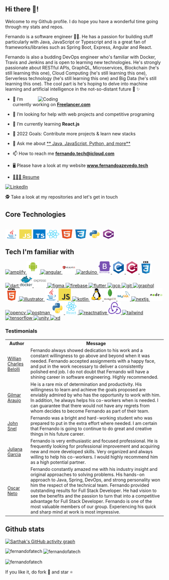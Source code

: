 ## Hi there 👋!

Welcome to my Github profile. I do hope you have a wonderful time going through my stats and repos.

Fernando is a software engineer 👨‍💻. He has a passion for building stuff particularly with Java, JavaScript or Typescript and is a great fan of frameworks/libraries such as Spring Boot, Express, Angular and React.

Fernando is also a budding DevOps engineer who's familiar with Docker, Travis and Jenkins and is open to learning new technologies. He's strongly passionate about RESTful APIs, GraphQL, Microservices, Blockchain (he's still learning this one), Cloud Computing (he's still learning this one), Serverless technology (he's still learning this one) and Big Data (he's still learning this one). The cool part is he's hoping to delve into machine learning and artificial intelligence in the not-so-distant future 🚀 ✨




<img align="right" alt="Coding" width="400" src="https://cdn.dribbble.com/users/1162077/screenshots/3848914/programmer.gif">

- 🔭 I’m currently working on [**Freelancer.com**](https://www.freelancer.com)

-  🤔 I’m looking for help with web projects and competitive programing

- 🌱 I’m currently learning **React.js**

- 🥅 2022 Goals: Contribute more projects & learn new stacks 

- 💬 Ask me about [** Java, JavaScript, Python, and more**](https://github.com/fernandofatech/fernandofatech/issues)

- 📫 How to reach me **fernando.tech@icloud.com**

- 🖥 Please have a look at my website **www.fernandoazevedo.tech**

- [🧑🏽‍💻 Resume](https://drive.google.com/file/d/1rqRegcBOfTA7evA80MFiZrVXgBtFdNXU/view?usp=sharing)

[![LinkedIn](https://img.shields.io/badge/LinkedIn-0077B5?style=for-the-badge&logo=linkedin&logoColor=white)](https://www.linkedin.com/in/fernando-francisco-azevedo/)

🕵 Take a look at my repositories and let's get in touch

## Core Technologies

<div style="display: inline_block"><br>
  
  <img align="center" alt="Rafa-Js" height="30" width="40" src="https://raw.githubusercontent.com/devicons/devicon/master/icons/java/java-original.svg">
  <img align="center" alt="Rafa-Js" height="30" width="40" src="https://raw.githubusercontent.com/devicons/devicon/master/icons/javascript/javascript-plain.svg">
  <img align="center" alt="Rafa-Ts" height="30" width="40" src="https://raw.githubusercontent.com/devicons/devicon/master/icons/typescript/typescript-plain.svg">
  <img align="center" alt="Rafa-React" height="30" width="40" src="https://raw.githubusercontent.com/devicons/devicon/master/icons/react/react-original.svg">
  <img align="center" alt="Rafa-HTML" height="30" width="40" src="https://raw.githubusercontent.com/devicons/devicon/master/icons/html5/html5-original.svg">
  <img align="center" alt="Rafa-CSS" height="30" width="40" src="https://raw.githubusercontent.com/devicons/devicon/master/icons/css3/css3-original.svg">
  <img align="center" alt="Rafa-Python" height="30" width="40" src="https://raw.githubusercontent.com/devicons/devicon/master/icons/python/python-original.svg">
  <img align="center" alt="Rafa-Csharp" height="30" width="40" src="https://raw.githubusercontent.com/devicons/devicon/master/icons/csharp/csharp-original.svg">
</div>

## Tech I'm familiar with

<p align="left"> <a href="https://aws.amazon.com/amplify/" target="_blank" rel="noreferrer"> <img src="https://docs.amplify.aws/assets/logo-dark.svg" alt="amplify" width="40" height="40"/> </a> <a href="https://developer.android.com" target="_blank" rel="noreferrer"> <img src="https://raw.githubusercontent.com/devicons/devicon/master/icons/android/android-original-wordmark.svg" alt="android" width="40" height="40"/> </a> <a href="https://angular.io" target="_blank" rel="noreferrer"> <img src="https://angular.io/assets/images/logos/angular/angular.svg" alt="angular" width="40" height="40"/> </a> <a href="https://angular.io" target="_blank" rel="noreferrer"> <img src="https://raw.githubusercontent.com/devicons/devicon/master/icons/angularjs/angularjs-original-wordmark.svg" alt="angularjs" width="40" height="40"/> </a> <a href="https://www.arduino.cc/" target="_blank" rel="noreferrer"> <img src="https://cdn.worldvectorlogo.com/logos/arduino-1.svg" alt="arduino" width="40" height="40"/> </a> <a href="https://getbootstrap.com" target="_blank" rel="noreferrer"> <img src="https://raw.githubusercontent.com/devicons/devicon/master/icons/bootstrap/bootstrap-plain-wordmark.svg" alt="bootstrap" width="40" height="40"/> </a> <a href="https://www.cprogramming.com/" target="_blank" rel="noreferrer"> <img src="https://raw.githubusercontent.com/devicons/devicon/master/icons/c/c-original.svg" alt="c" width="40" height="40"/> </a> <a href="https://www.w3schools.com/cpp/" target="_blank" rel="noreferrer"> <img src="https://raw.githubusercontent.com/devicons/devicon/master/icons/cplusplus/cplusplus-original.svg" alt="cplusplus" width="40" height="40"/> </a> <a href="https://www.w3schools.com/css/" target="_blank" rel="noreferrer"> <img src="https://raw.githubusercontent.com/devicons/devicon/master/icons/css3/css3-original-wordmark.svg" alt="css3" width="40" height="40"/> </a> <a href="https://dart.dev" target="_blank" rel="noreferrer"> <img src="https://www.vectorlogo.zone/logos/dartlang/dartlang-icon.svg" alt="dart" width="40" height="40"/> </a> <a href="https://www.docker.com/" target="_blank" rel="noreferrer"> <img src="https://raw.githubusercontent.com/devicons/devicon/master/icons/docker/docker-original-wordmark.svg" alt="docker" width="40" height="40"/> </a> <a href="https://expressjs.com" target="_blank" rel="noreferrer"> <img src="https://raw.githubusercontent.com/devicons/devicon/master/icons/express/express-original-wordmark.svg" alt="express" width="40" height="40"/> </a> <a href="https://www.figma.com/" target="_blank" rel="noreferrer"> <img src="https://www.vectorlogo.zone/logos/figma/figma-icon.svg" alt="figma" width="40" height="40"/> </a> <a href="https://firebase.google.com/" target="_blank" rel="noreferrer"> <img src="https://www.vectorlogo.zone/logos/firebase/firebase-icon.svg" alt="firebase" width="40" height="40"/> </a> <a href="https://flutter.dev" target="_blank" rel="noreferrer"> <img src="https://www.vectorlogo.zone/logos/flutterio/flutterio-icon.svg" alt="flutter" width="40" height="40"/> </a> <a href="https://cloud.google.com" target="_blank" rel="noreferrer"> <img src="https://www.vectorlogo.zone/logos/google_cloud/google_cloud-icon.svg" alt="gcp" width="40" height="40"/> </a> <a href="https://git-scm.com/" target="_blank" rel="noreferrer"> <img src="https://www.vectorlogo.zone/logos/git-scm/git-scm-icon.svg" alt="git" width="40" height="40"/> </a> <a href="https://graphql.org" target="_blank" rel="noreferrer"> <img src="https://www.vectorlogo.zone/logos/graphql/graphql-icon.svg" alt="graphql" width="40" height="40"/> </a> <a href="https://www.w3.org/html/" target="_blank" rel="noreferrer"> <img src="https://raw.githubusercontent.com/devicons/devicon/master/icons/html5/html5-original-wordmark.svg" alt="html5" width="40" height="40"/> </a> <a href="https://www.adobe.com/in/products/illustrator.html" target="_blank" rel="noreferrer"> <img src="https://www.vectorlogo.zone/logos/adobe_illustrator/adobe_illustrator-icon.svg" alt="illustrator" width="40" height="40"/> </a> <a href="https://www.java.com" target="_blank" rel="noreferrer"> <img src="https://raw.githubusercontent.com/devicons/devicon/master/icons/java/java-original.svg" alt="java" width="40" height="40"/> </a> <a href="https://developer.mozilla.org/en-US/docs/Web/JavaScript" target="_blank" rel="noreferrer"> <img src="https://raw.githubusercontent.com/devicons/devicon/master/icons/javascript/javascript-original.svg" alt="javascript" width="40" height="40"/> </a> <a href="https://kotlinlang.org" target="_blank" rel="noreferrer"> <img src="https://www.vectorlogo.zone/logos/kotlinlang/kotlinlang-icon.svg" alt="kotlin" width="40" height="40"/> </a> <a href="https://www.linux.org/" target="_blank" rel="noreferrer"> <img src="https://raw.githubusercontent.com/devicons/devicon/master/icons/linux/linux-original.svg" alt="linux" width="40" height="40"/> </a> <a href="https://www.mongodb.com/" target="_blank" rel="noreferrer"> <img src="https://raw.githubusercontent.com/devicons/devicon/master/icons/mongodb/mongodb-original-wordmark.svg" alt="mongodb" width="40" height="40"/> </a> <a href="https://www.mysql.com/" target="_blank" rel="noreferrer"> <img src="https://raw.githubusercontent.com/devicons/devicon/master/icons/mysql/mysql-original-wordmark.svg" alt="mysql" width="40" height="40"/> </a> <a href="https://nextjs.org/" target="_blank" rel="noreferrer"> <img src="https://cdn.worldvectorlogo.com/logos/nextjs-2.svg" alt="nextjs" width="40" height="40"/> </a> <a href="https://nodejs.org" target="_blank" rel="noreferrer"> <img src="https://raw.githubusercontent.com/devicons/devicon/master/icons/nodejs/nodejs-original-wordmark.svg" alt="nodejs" width="40" height="40"/> </a> <a href="https://opencv.org/" target="_blank" rel="noreferrer"> <img src="https://www.vectorlogo.zone/logos/opencv/opencv-icon.svg" alt="opencv" width="40" height="40"/> </a> <a href="https://postman.com" target="_blank" rel="noreferrer"> <img src="https://www.vectorlogo.zone/logos/getpostman/getpostman-icon.svg" alt="postman" width="40" height="40"/> </a> <a href="https://www.python.org" target="_blank" rel="noreferrer"> <img src="https://raw.githubusercontent.com/devicons/devicon/master/icons/python/python-original.svg" alt="python" width="40" height="40"/> </a> <a href="https://reactjs.org/" target="_blank" rel="noreferrer"> <img src="https://raw.githubusercontent.com/devicons/devicon/master/icons/react/react-original-wordmark.svg" alt="react" width="40" height="40"/> </a> <a href="https://reactnative.dev/" target="_blank" rel="noreferrer"> <img src="https://reactnative.dev/img/header_logo.svg" alt="reactnative" width="40" height="40"/> </a> <a href="https://redux.js.org" target="_blank" rel="noreferrer"> <img src="https://raw.githubusercontent.com/devicons/devicon/master/icons/redux/redux-original.svg" alt="redux" width="40" height="40"/> </a> <a href="https://tailwindcss.com/" target="_blank" rel="noreferrer"> <img src="https://www.vectorlogo.zone/logos/tailwindcss/tailwindcss-icon.svg" alt="tailwind" width="40" height="40"/> </a> <a href="https://www.tensorflow.org" target="_blank" rel="noreferrer"> <img src="https://www.vectorlogo.zone/logos/tensorflow/tensorflow-icon.svg" alt="tensorflow" width="40" height="40"/> </a> <a href="https://unity.com/" target="_blank" rel="noreferrer"> <img src="https://www.vectorlogo.zone/logos/unity3d/unity3d-icon.svg" alt="unity" width="40" height="40"/> </a> <a href="https://www.adobe.com/products/xd.html" target="_blank" rel="noreferrer"> <img src="https://cdn.worldvectorlogo.com/logos/adobe-xd.svg" alt="xd" width="40" height="40"/> </a> </p>

### Testimonials

<table>
  <tr>
    <th>Author</th>
    <th>Message</th>
  </tr>
  <tr>
    <td><a target="_blank" href="https://www.linkedin.com/in/williancharlesbelolli/">Willian Charles Belolli</a></td>
    <td>Fernando always showed dedication to his work and a constant willingness to go above and beyond when it was needed. Fernando accepted assignments with a happy face, and put in the work necessary to deliver a consistently polished end job. I do not doubt that Fernando will have a shining career in software engineering. Highly recommended.</td>
  </tr>
  <tr>
    <td><a target="_blank" href="https://www.linkedin.com/in/gilmar-correia-araujo/">Gilmar Araujo</a></td>
    <td>He is a rare mix of determination and productivity. His willingness to learn and achieve the goals proposed are enviably admired by who has the opportunity to work with him. In addition, he always helps his co-workers when is needed. I can guarantee that there would not have any regrets from whom decides to become Fernando as part of their team.</td>
  </tr>
  <tr>
    <td><a target="_blank" href="https://www.linkedin.com/in/johnsnel/">John Snel</a></td>
    <td>Fernando was a bright and hard-working student who was prepared to put in the extra effort where needed. I am certain that Fernando is going to continue to do great and creative things in his future career. </td>
  </tr>
  <tr>
    <td><a target="_blank" href="https://www.linkedin.com/in/julianag/">Juliana Garcia</a></td>
    <td>Fernando is very enthusiastic and focused professional. He is frequently looking for professional improvement and acquiring new and more developed skills. Very organized and always willing to help his co-workers. I would highly recommend him as a high potential partner.</td>
  </tr>
  <tr>
    <td><a target="_blank" href="https://www.linkedin.com/in/oscar--neto/">Oscar Neto</a></td>
    <td>Fernando constantly amazed me with his industry insight and original approaches to solving problems. His hands-on approach to Java, Spring, DevOps, and strong personality won him the respect of the technical team. Fernando provided outstanding results for Full Stack Developer. He had vision to see the benefits and the passion to turn that into a competitive advantage for Full Stack Developer. Fernando is one of the most valuable members of our group. Experiencing his quick and sharp mind at work is most impressive.</td>
  </tr>
</table>

## Github stats

[![Sarthak's GitHub activity graph](https://activity-graph.herokuapp.com/graph?username=fernandofatech&&theme=xcode)](https://github.com/fernandofatech)

<p><img align="left" src="https://github-readme-stats.vercel.app/api/top-langs?username=fernandofatech&show_icons=true&locale=en&layout=compact&theme=tokyonight" alt="fernandofatech" /></p>

<p>&nbsp;<img align="center" src="https://github-readme-stats.vercel.app/api?username=fernandofatech&show_icons=true&locale=en&theme=tokyonight" alt="fernandofatech" /></p>

<p><img align="center" src="https://github-readme-streak-stats.herokuapp.com/?user=fernandofatech&&theme=tokyonight" alt="fernandofatech" /></p>


If you like it, do fork 🍴 and star ⭐
